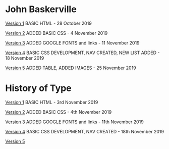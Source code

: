 # John Baskerville

[Version 1](https://cupples98.github.io/john_baskerville/john_baskerville1.html) BASIC HTML - 28 October 2019

[Version 2](https://cupples98.github.io/john_baskerville/baskerville.html) ADDED BASIC CSS - 4 November 2019

[Version 3](https://cupples98.github.io/baskerville-two/baskerville-3.html) ADDED GOOGLE FONTS and links - 11 November 2019

[Version 4](https://cupples98.github.io/baskerville-two/baskerville-4.html) BASIC CSS DEVELOPMENT, NAV CREATED, NEW LIST ADDED - 18 November 2019

[Version 5](https://cupples98.github.io/baskerville-two/baskerville-5.html) ADDED TABLE, ADDED IMAGES - 25 November 2019


# History of Type

[Version 1](https://cupples98.github.io/john_baskerville/history.html) BASIC HTML - 3rd November 2019

[Version 2](https://cupples98.github.io/john_baskerville/history_2.html)
ADDED BASIC CSS - 4th November 2019

[Version 3](https://cupples98.github.io/john_baskerville/history_3.html) ADDED GOOGLE FONTS and links - 11th November 2019

[Version 4](https://cupples98.github.io/john_baskerville/history_4.html)  BASIC CSS DEVELOPMENT, NAV CREATED - 18th November 2019

[Version 5](https://)  